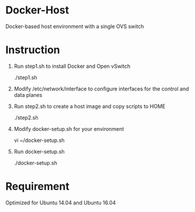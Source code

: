# Docker-Host
Docker-based host environment with a single OVS switch

# Instruction
1. Run step1.sh to install Docker and Open vSwitch

	./step1.sh

2. Modify /etc/network/interface to configure interfaces for the control and data planes

3. Run step2.sh to create a host image and copy scripts to HOME

	./step2.sh

4. Modify docker-setup.sh for your environment

	vi ~/docker-setup.sh

5. Run docker-setup.sh

	./docker-setup.sh

# Requirement
Optimized for Ubuntu 14.04 and Ubuntu 16.04
